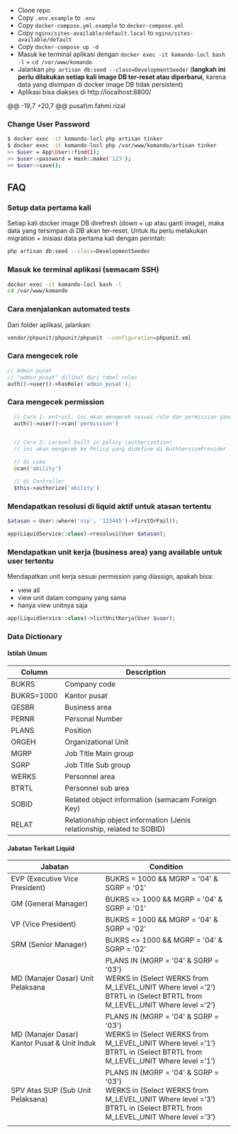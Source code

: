 - Clone repo
- Copy `.env.example` to `.env`
- Copy `docker-compose.yml.example` to `docker-compose.yml`
- Copy `nginx/sites-available/default.local` to `nginx/sites-available/default`
- Copy `docker-compose up -d`
- Masuk ke terminal aplikasi dengan `docker exec -it komando-locl bash -l` + `cd /var/www/komando`
- Jalankan `php artisan db:seed --class=DevelopmentSeeder` (**langkah ini perlu dilakukan setiap kali image DB ter-reset atau diperbarui**, karena data yang disimpan di docker image DB tidak persistent)
- Aplikasi bisa diakses di http://localhost:8800/

@@ -19,7 +20,7 @@ pusat\m.fahmi.rizal

### Change User Password
```bash
$ docker exec -it komando-locl php artisan tinker
$ docker exec -it komando-locl php /var/www/komando/artisan tinker
>> $user = App\User::find(1);
>> $user->password = Hash::make('123');
>> $user->save();
```

## FAQ

### Setup data pertama kali

Setiap kali docker image DB direfresh (down + up atau ganti image), maka data yang tersimpan di DB akan ter-reset. Untuk itu perlu melakukan migration + inisiasi data pertama kali dengan perintah:

```bash
php artisan db:seed --class=DevelopmentSeeder
```

### Masuk ke terminal aplikasi (semacam SSH)

```bash
docker exec -it komando-locl bash -l
cd /var/www/komando
```

### Cara menjalankan automated tests

Dari folder aplikasi, jalankan:
```bash
vendor/phpunit/phpunit/phpunit --configuration=phpunit.xml
```

### Cara mengecek role

```php
// Admin pusat
// "admin_pusat" dilihat dari tabel roles
auth()->user()->hasRole('admin_pusat');
```

### Cara mengecek permission

```php
  // Cara 1: entrust, ini akan mengecek sesuai role dan permission yang diset di database
  auth()->user()->can('permission')


  // Cara 2: Laravel built in policy (authorization)
  // ini akan mengecek ke Policy yang didefine di AuthServiceProvider

  // di view
  @can('ability')

  // di Controller
  $this->authorize('ability')
```

### Mendapatkan resolusi di liquid aktif untuk atasan tertentu

```php
$atasan = User::where('nip', '123445')->firstOrFail();

app(LiquidService::class)->resolusi(User $atasan);
```



### Mendapatkan unit kerja (business area) yang available untuk user tertentu

Mendapatkan unit kerja sesuai permission yang diassign, apakah bisa:

- view all
- view unit dalam company  yang sama
- hanya view unitnya saja

```php
app(LiquidService::class)->listUnitKerja(User $user);
```





### Data Dictionary

#### Istilah Umum

| Column     | Description                                                  |
| ---------- | ------------------------------------------------------------ |
| BUKRS      | Company code                                                 |
| BUKRS=1000 | Kantor pusat                                                 |
| GESBR      | Business area                                                |
| PERNR      | Personal Number                                              |
| PLANS      | Position                                                     |
| ORGEH      | Organizational Unit                                          |
| MGRP       | Job Title Main group                                         |
| SGRP       | Job Title Sub group                                          |
| WERKS      | Personnel area                                               |
| BTRTL      | Personnel sub area                                           |
| SOBID      | Related object information (semacam Foreign Key)             |
| RELAT      | Relationship object information (Jenis relationship, related to SOBID) |

#### Jabatan Terkait Liquid

| Jabatan                                      | Condition                                                    |
| -------------------------------------------- | ------------------------------------------------------------ |
| EVP (Executive Vice President)               | BUKRS = 1000 && MGRP = '04' & SGRP = '01'                    |
| GM (General Manager)                         | BUKRS <> 1000 && MGRP = '04' & SGRP = '01'                   |
| VP (Vice President)                          | BUKRS = 1000 && MGRP = '04' & SGRP = '02'                    |
| SRM (Senior Manager)                         | BUKRS <> 1000 && MGRP = '04' & SGRP = '02'                   |
| MD (Manajer Dasar) Unit Pelaksana            | PLANS IN (MGRP = '04' & SGRP = '03')<br /> WERKS in (Select WERKS from M_LEVEL_UNIT Where level =’2’)<br /> BTRTL in (Select BTRTL from M_LEVEL_UNIT Where level =’2’) |
| MD (Manajer Dasar) Kantor Pusat & Unit Induk | PLANS IN (MGRP = '04' & SGRP = '03')<br /> WERKS in (Select WERKS from M_LEVEL_UNIT Where level =’1’)<br /> BTRTL in (Select BTRTL from M_LEVEL_UNIT Where level =’1’) |
| SPV Atas SUP (Sub Unit Pelaksana)            | PLANS IN (MGRP = '04' & SGRP = '03')<br /> WERKS in (Select WERKS from M_LEVEL_UNIT Where level =’3’)<br /> BTRTL in (Select BTRTL from M_LEVEL_UNIT Where level =’3’) |
|                                              |                                                              |
